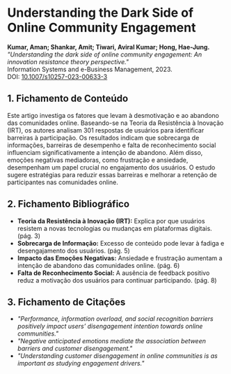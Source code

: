 # Understanding the Dark Side of Online Community Engagement

**Kumar, Aman; Shankar, Amit; Tiwari, Aviral Kumar; Hong, Hae-Jung.**  
_"Understanding the dark side of online community engagement: An innovation resistance theory perspective."_  
Information Systems and e-Business Management, 2023.  
DOI: [10.1007/s10257-023-00633-3](https://doi.org/10.1007/s10257-023-00633-3)  

## 1. Fichamento de Conteúdo

Este artigo investiga os fatores que levam à desmotivação e ao abandono das comunidades online. 
Baseando-se na Teoria da Resistência à Inovação (IRT), os autores analisam 301 respostas de usuários para identificar barreiras à participação. 
Os resultados indicam que sobrecarga de informações, barreiras de desempenho e falta de reconhecimento social influenciam significativamente a intenção de abandono. 
Além disso, emoções negativas mediadoras, como frustração e ansiedade, desempenham um papel crucial no engajamento dos usuários. 
O estudo sugere estratégias para reduzir essas barreiras e melhorar a retenção de participantes nas comunidades online.

## 2. Fichamento Bibliográfico

- **Teoria da Resistência à Inovação (IRT):** Explica por que usuários resistem a novas tecnologias ou mudanças em plataformas digitais. (pág. 3)
- **Sobrecarga de Informação:** Excesso de conteúdo pode levar à fadiga e desengajamento dos usuários. (pág. 5)
- **Impacto das Emoções Negativas:** Ansiedade e frustração aumentam a intenção de abandono das comunidades online. (pág. 6)
- **Falta de Reconhecimento Social:** A ausência de feedback positivo reduz a motivação dos usuários para continuar participando. (pág. 8)

## 3. Fichamento de Citações

- _"Performance, information overload, and social recognition barriers positively impact users’ disengagement intention towards online communities."_  
- _"Negative anticipated emotions mediate the association between barriers and customer disengagement."_  
- _"Understanding customer disengagement in online communities is as important as studying engagement drivers."_  
